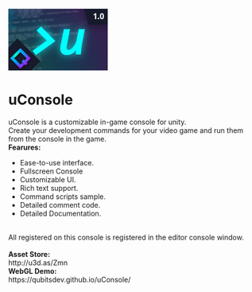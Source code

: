 ![Logo](/Media/c3533d74-8147-4f46-ad0d-35f98eb6b6b6.jpg)
# uConsole
uConsole is a customizable in-game console for unity.<br>
Create your development commands for your video game and run them from the console in the game.<br>
<strong>Fearures:</strong>
- Ease-to-use interface.
- Fullscreen Console
- Customizable UI.
- Rich text support.
- Command scripts sample.
- Detailed comment code.
- Detailed Documentation.
<br>
All registered on this console is registered in the editor console window.<br>
<br>
<strong>Asset Store:</strong><br>
http://u3d.as/Zmn
<br>
<strong>WebGL Demo:</strong><br>
https://qubitsdev.github.io/uConsole/
<br>
